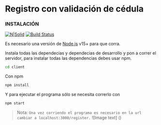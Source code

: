 # Registro con validación de cédula

### INSTALACIÓN

[![N|Solid](https://cldup.com/dTxpPi9lDf.thumb.png)](https://nodesource.com/products/nsolid)
[![Build Status](https://travis-ci.org/joemccann/dillinger.svg?branch=master)](https://travis-ci.org/joemccann/dillinger)

Es necesario una versión de [Node.js](https://nodejs.org/) v15+ para que corra.

Instala todas las dependecias y dependecias de desarrollo y pon a correr el servidor, para instalar todas las dependencias debes usar npm.

```sh
cd client
```

Con npm

```sh
npm install
```

Y para ejecutar el programa sólo se necesita correrlo con

```sh
npm start
```
> Nota: `Una vez corriendo el programa es necesario en la url cambiar a localhost:3000/register.`
![Image text] ()
